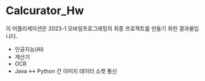 # Calcurator_Hw
이 어플리케이션은 2023-1 모바일프로그래밍의 최종 프로젝트를 만들기 위한 결과물입니다.

- 인공지능(AI)
- 계산기
- OCR
- Java <-> Python 간 이미지 데이터 소켓 통신
